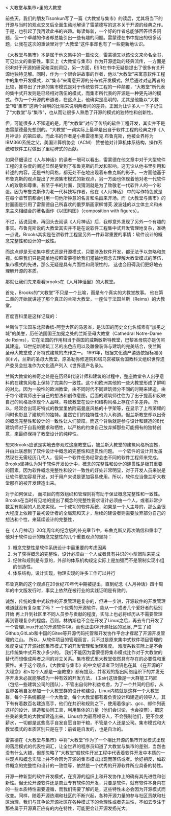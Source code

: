 < 大教堂与集市>里的大教堂


前些天，我们的朋友Tisonkun写了一篇《大教堂与集市》的读后，尤其将当下的开源与当时的观点交叉后全面生动地解读了雷蒙德写的这本关于开源的经典之作。于是，也引起了我再读此书的兴趣。每读每新，一个好的作者总能够回答很多问题，但一个卓越的作者却总能引出一些有趣的问题。雷蒙德在书中提出的很多话题，让我在这次的重读里对于”大教堂“这件事却也有了一些更新地认识。

《大教堂与集市》本是属于他文集中的一篇论文，雷蒙德又以该论文来命名全书，可见此文的重要性。事实上《大教堂与集市》作为开源运动的经典流传，一方面是ESR对于开源的研究和深刻洞见，另一方面，ESR在书中无疑是提出了很多有关开源地独特见解。同时，作为一个很会讲故事的作者，他以“大教堂”来寓意软件工程中的集中开发模式，以“集市”来寓意开源的分布式开发模式，然后通过对这两者的比较，推导出了开源的集市模式是对于传统软件工程的一种颠覆，“大教堂”所代表的集中式开发则是已经相对落伍的模式，而集市所代表的开源是一种更先进的模式。作为一个开源的布道者，在这点上，他确实是高明的，尤其是他能以“大教堂”和“集市”这两个鲜明的比喻来说明两者间的差异。正因为让许多人一下子记住了“大教堂”与“集市”，也从而让很多人熟悉了开源的模式的独特性和创新性。
 
但，可能很多人不知道的是，用“大教堂”对应了传统的软件工程开发，其实并不是由雷蒙德最先想到的。“大教堂”一词实际上最早是出自于软件工程的经典之作《人月神话》的第四章。而此书的作者是小弗雷德里克.布鲁克斯，他被业界称为IBM360系统之父，美国计算机协会（ACM） 赞誉他对计算机体系结构，操作系统和软件工程做出了里程碑式的贡献。

如果仔细读过《人与神话》的读者一眼可以看出，雷蒙德在他文章中对于大型软件工程的复杂度的阐述显然是受到了布鲁克斯的启发和影响。这无论从他书里引用和转述的内容，还是书的风格，都无处不在地出现着布鲁克斯的影子。一方面他基于布鲁克斯的观点提出了开源集市模式的新观点，另一方面也体现着他对老一代软件人的致敬和尊重。甚至于书的封面，我猜测就是为了致敬老一代软件人的一个彩蛋。因为布鲁克斯作为老一代科技写作者，他在《人月神话》 中的写作特色就是在每个章节前都会引用一句他所钟意的名言和名画来开场。而《大教堂与集市》的封面画是引用了雷蒙德自己所喜欢的俄罗斯画家柳博芙.波波娃的以立体主义和未来主义相结合的著名画作《以图构图》（composition with figures）。

  

不过，话说回来。再回头去阅读《人月神话》后，我却意外发现了另外一个有趣的事实。布鲁克斯说的大教堂其实并不是在说软件工程集中式开发管理地复杂，准确一点说，Brooks其实是在讲软件工程里另外一件非常重要的事情：软件设计的概念完整性和设计的一致性。

而这点却是无论集中模式还是开源模式，只要涉及软件开发，都无法予以忽略和忽视。如果我们只是简单地按照雷蒙德给我们灌输地观念去理解大教堂模式的落伍，集市模式的先进，那么无疑是具有片面性和局限性的， 这也会阻碍我们更好地去理解开源的本质。 


那就让我们先来看看brooks在《人月神话里》的大教堂。

首先，Brooks的“大教堂”不只是一个比喻，而是有个真实的大教堂故事。 他在第二章的开始就讲述了那个真正的兰斯大教堂，一座位于法国兰斯（Reims）的大教堂。

 

百度百科里是这样记载的：

兰斯位于法国东北部香槟-阿登大区的马恩省，是法国的历史文化名城素有“加冕之城”的美誉，历任法国国王加冕之处的兰斯圣母大教堂（Cathedral Notre-Dame de Reims），它在法国的作用相当于英国的威斯敏斯特教堂，巴黎圣母院亦是仿照其建造。13世纪新建筑工艺的出色应用以及雕像装饰与建筑的完美结合，使兰斯圣母大教堂成了哥特式建筑的杰作之一。 1991年，根据文化遗产遴选依据标准(i)(ii)(iv)，兰斯的圣母大教堂，原圣勒弥修道院和塔乌宫被联合国教科文组织世界遗产委员会批准作为文化遗产列入《世界遗产名录》。

兰斯大教堂的神奇之处是在历经8代设计师和建筑的过程中，整座教堂令人出乎意料的在建筑风格上保持了完美的一致性。这个和欧洲其他的一些大教堂形成了鲜明的对比，因为一般性的欧洲教堂，由不同时代不同建筑师分不同的时期来建造，由于每个建筑师出于自己的想法和创作意图，后面的建筑师往往为了出于提高和反映自己的风格及体现个人品味，导致教堂在设计和结构风格上存在许多差异。 所以，经常会出现哥特式的教堂里依附诺曼底风格的十字架等，在显示了上帝荣耀的同时也彰显了建筑师的独特。虽然它们的独特性也为人称道。但兰斯教堂却以出奇的概念完整性和设计的一致性让人们赞叹。而这个背后就是参与设计和建造的8代建筑师对于自我的要求和牺牲，以严格的约束自己放弃掉那些可能拥有的独特创意，来最终保持了教堂设计的纯粹性。

想来Brooks应该是实地去参观过这座教堂后，被兰斯大教堂的建筑风格所震撼，并由此联想到了软件设计中概念的完整性和连贯性问题。 一个软件的设计开发虽然现在无需经历几代人，但同一个软件任务经常会由不同的软件工程师来完成。Brooks坚持认为对于软件开发设计中，概念的完整性和设计的连贯性是极其重要的因素。因为软件概念完整性和设计一致性的好处非常明显，对于开发人员来说是让软件更加容易开发，对于用户来说是更加容易使用。所以，软件应当像兰斯大教堂那样的被开发建造出来。

对于如何保证， 而项目的有效组织和管理则将有助于保证概念完整性和一致性。Brooks在当时有见地的提出了概念的完整性要求设计必须由一个人，或者非常少数互有默契的人员来实现。一个成功的软件系统，如果是一个人主导的，那么会很大程度上依赖于最初设计者的全局观和天才，后续的建设者则需要放弃部分自己的想法和个性，来延续设计的完整性， 


在《人月神话》20年周年的纪念版的补充章节中，布鲁克斯又再次确信和重申了他对于软件设计的概念完整性的几个重要观点的坚持：
1.	概念完整性是软件系统设计中最重要的考虑因素
2.	为了获得概念的完整性，设计必须由一个人或者具有共识的小型团队来完成
3.	纪律和规则是有意的，外部的体系机构规定实际上是加强而不是限制实现小组的创造性。
4.	体系结构，设计实现，物理实现的许多工作可以并行

布鲁克斯的这个观点在20世纪70年代中期被提出，直到纪念《人月神话》四十周年的中文版发行时，事实上依然在被行业的实践证明是有效的。

诚然，传统的集中式软件的开发管理是复杂的，但进一步讲，开源软件的开发管理难道就没有复杂度了吗？ 一个优秀的开源软件，能从一个或者几个爱好者的级别开始 再上升到社区里不同人员参与贡献的程度，实际上也必将经历从不需要管理再到管理复杂的程度。否则，林纳斯也不会在开发了Linux之后，再去专门开发了一个管理Linux开发的开源软件Git。而也正由Git开源社区的发展, 产生了如Github,GitLab和中国的Gitee等开源代码托管和开发协作平台才撑起了开源开发管理的江山。 所以，从软件项目的管理而言，只不过是原来集中式软件项目管理的难度变成了开源社区集市模式下的开发管理和治理难度。 难度系数实际上是不会比传统集中式开发小多少的。 我们不能因为雷蒙德将集市模式比作对于大教堂的替代而想像成两者之间的对立关系。集市模式里大教堂依然具有存在的必要性和重要性。关于这个观点，《大教堂与集市》的中文版译者卫剑钒也在其 《在开源的7大理念》和<每个人都是一座教堂》都有提及，并客观的指出网络组织下的并发无序开发未必就能够成为一种有效的开发方法，
(卫sir)这很像是一大群能工巧匠（包括一些建筑公司的团队），不管出自何种利益考虑，为了一个共同的目标，从世界各地自发参加一个大教堂群的设计和建设，Linux内核就是这样一个大教堂群，每个子系统都是一个大教堂，每个大教堂都有着负责设计和建造的领导人，其下有有着数百名建造高手，他们在共识和规则之下，使用着像git、gcc、邮件列表这样的设计、建造和协同工具，利用集体的力量（他们会讨论，也会投票），把这些美轮美奂的大教堂建造出来。Linus作为最高领导人，不会强制他们，更不会发薪水，一切都是这些高手自发自愿自带干粮，不管是个人还是公司。集市模式和大教堂模式的本质区别只是在于：前者是自发的，也是自治的。

雷蒙德在《大教堂与集市》中将“大教堂”作为了一个相比开源的集市开发模式出现的落后模式的代表性词汇，让全世界的程序员知道了大教堂与集市的差别，当然也没有什么大错，但却忽略了“大教堂”般软件开发工程中代表着软件开发中本质的一些观点和概念实际上并不会因为开源的集市模式出现而落伍或者。恰好相反，如软件概念的完整性和设计的一致性等，依然是一个优秀的开源软件所应具备的特性。

开源一种新型的软件开发模式，在资源的组织上和开发协作上的确有其先进性和创新性。但无论开源软件还是商业专有软件的开发，只要是软件，就有软件本身内在的一些本质特性需要遵循，而我们需要了解的是，这些特性未必会因为开源模式而改变。同样，随着开源热潮和社区的不断兴起，各种开源力量的参与社区贡献和社区治理，我们与其争论开源社区在各种模式下的合理性或者先进性，不如去专注于那些属于开源真正应有的内在特性，可能更会让开源发扬光大。

